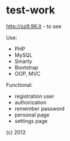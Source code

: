 test-work
=========

http://sz9.96.lt - to see

Use:
- PHP
- MySQL
- Smarty
- Bootstrap
- OOP, MVC

Functional:
- registration user
- authorization
- remember password
- personal page
- settings page

(с) 2012
